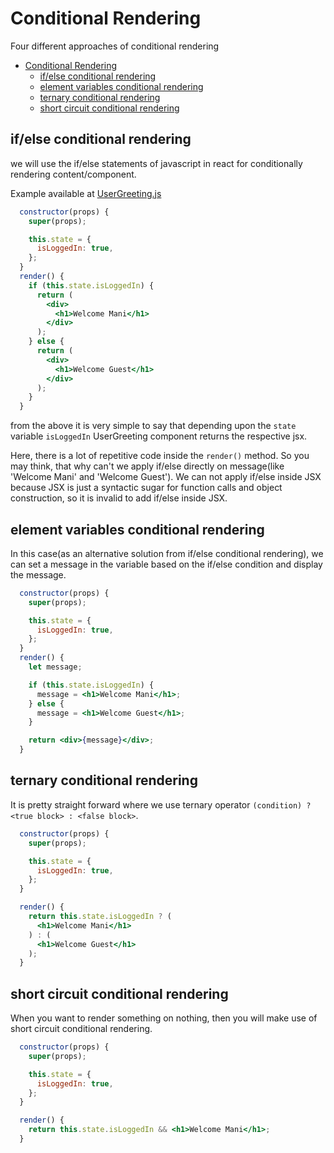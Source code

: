 # Conditional Rendering

Four different approaches of conditional rendering

- [Conditional Rendering](#conditional-rendering)
  - [if/else conditional rendering](#ifelse-conditional-rendering)
  - [element variables conditional rendering](#element-variables-conditional-rendering)
  - [ternary conditional rendering](#ternary-conditional-rendering)
  - [short circuit conditional rendering](#short-circuit-conditional-rendering)

## if/else conditional rendering

we will use the if/else statements of javascript in react for conditionally rendering content/component.

Example available at [UserGreeting.js](../src/conditionalRendering/UserGreeting.js)

```jsx
  constructor(props) {
    super(props);

    this.state = {
      isLoggedIn: true,
    };
  }
  render() {
    if (this.state.isLoggedIn) {
      return (
        <div>
          <h1>Welcome Mani</h1>
        </div>
      );
    } else {
      return (
        <div>
          <h1>Welcome Guest</h1>
        </div>
      );
    }
  }
```

from the above it is very simple to say that depending upon the `state` variable `isLoggedIn` UserGreeting component returns the respective jsx.

Here, there is a lot of repetitive code inside the `render()` method. So you may think, that why can't we apply if/else directly on message(like 'Welcome Mani' and 'Welcome Guest'). We can not apply if/else inside JSX because JSX is just a syntactic sugar for function calls and object construction, so it is invalid to add if/else inside JSX.

## element variables conditional rendering

In this case(as an alternative solution from if/else conditional rendering), we can set a message in the variable based on the if/else condition and display the message.

```jsx
  constructor(props) {
    super(props);

    this.state = {
      isLoggedIn: true,
    };
  }
  render() {
    let message;

    if (this.state.isLoggedIn) {
      message = <h1>Welcome Mani</h1>;
    } else {
      message = <h1>Welcome Guest</h1>;
    }

    return <div>{message}</div>;
  }
```

## ternary conditional rendering

It is pretty straight forward where we use ternary operator `(condition) ? <true block> : <false block>`.

```jsx
  constructor(props) {
    super(props);

    this.state = {
      isLoggedIn: true,
    };
  }

  render() {
    return this.state.isLoggedIn ? (
      <h1>Welcome Mani</h1>
    ) : (
      <h1>Welcome Guest</h1>
    );
  }
```

## short circuit conditional rendering

When you want to render something on nothing, then you will make use of short circuit conditional rendering.

```jsx
  constructor(props) {
    super(props);

    this.state = {
      isLoggedIn: true,
    };
  }

  render() {
    return this.state.isLoggedIn && <h1>Welcome Mani</h1>;
  }

```

